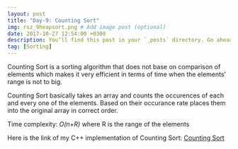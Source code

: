 ```yaml
---
layout: post
title: "Day-9: Counting Sort"
img: rsz_9heapsort.png # Add image post (optional)
date: 2017-10-27 12:54:00 +0300
description: You’ll find this post in your `_posts` directory. Go ahead and edit it and re-build the site to see your changes. # Add post description (optional)
tag: [Sorting]
---
```

Counting Sort is a sorting algorithm that does not base on comparison of elements which makes it very efficient in terms of time when the elements' range is not to big.

Counting Sort basically takes an array and counts the occurences of each and every one of the elements.
Based on their occurance rate places them into the original array in correct order.


Time complexity: *O(n+R)* where R is the range of the elements

Here is the link of my C++ implementation of Counting Sort: [Counting Sort](https://github.com/abdurrezzak/100-Days-100-Algorithms-/blob/master/9.CountingSort.cpp)
